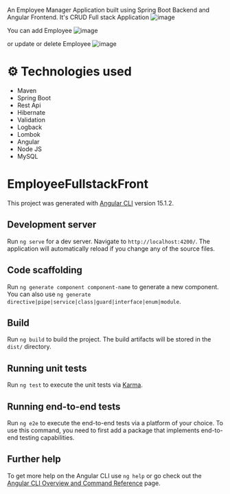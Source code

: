 An Employee Manager Application built using Spring Boot Backend and Angular Frontend.
It's CRUD Full stack Application
![image](https://user-images.githubusercontent.com/36113402/219905350-0f97a5dd-2c1b-43f1-9396-c357fa5d5995.png)

You can add Employee 
![image](https://user-images.githubusercontent.com/36113402/219905366-9195c5a6-b40e-4aca-aa82-cc69dff83bee.png)


or update or delete Employee
![image](https://user-images.githubusercontent.com/36113402/219905382-16d62365-d87f-4bb1-bf08-d1f5d203cb66.png)


# ⚙ Technologies used
* Maven
* Spring Boot
* Rest Api
* Hibernate
* Validation
* Logback
* Lombok
* Angular
* Node JS
* MySQL



# EmployeeFullstackFront

This project was generated with [Angular CLI](https://github.com/angular/angular-cli) version 15.1.2.

## Development server

Run `ng serve` for a dev server. Navigate to `http://localhost:4200/`. The application will automatically reload if you change any of the source files.

## Code scaffolding

Run `ng generate component component-name` to generate a new component. You can also use `ng generate directive|pipe|service|class|guard|interface|enum|module`.

## Build

Run `ng build` to build the project. The build artifacts will be stored in the `dist/` directory.

## Running unit tests

Run `ng test` to execute the unit tests via [Karma](https://karma-runner.github.io).

## Running end-to-end tests

Run `ng e2e` to execute the end-to-end tests via a platform of your choice. To use this command, you need to first add a package that implements end-to-end testing capabilities.

## Further help

To get more help on the Angular CLI use `ng help` or go check out the [Angular CLI Overview and Command Reference](https://angular.io/cli) page.
